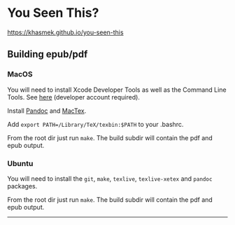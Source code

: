 # You Seen This?

https://khasmek.github.io/you-seen-this

## Building epub/pdf

### MacOS

You will need to install Xcode Developer Tools as well as the Command Line Tools. See [here](https://developer.apple.com/downloads/index.action) (developer account required).

Install [Pandoc](https://github.com/jgm/pandoc/releases) and [MacTex](http://tug.org/mactex/). 

Add `export PATH=/Library/TeX/texbin:$PATH` to your .bashrc.

From the root dir just run `make`. The build subdir will contain the pdf and epub output.

### Ubuntu

You will need to install the `git`, `make`, `texlive`, `texlive-xetex` and `pandoc` packages.

From the root dir just run `make`. The build subdir will contain the pdf and epub output.

---
